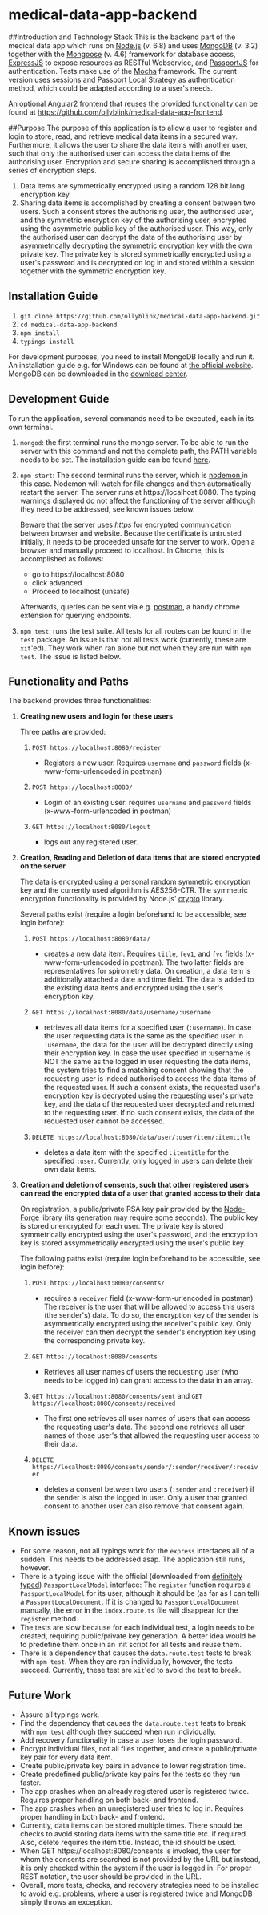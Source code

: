 # medical-data-app-backend

##Introduction and Technology Stack
This is the backend part of the medical data app which runs on <a href="https://nodejs.org/en/" target="_blank">Node.js</a> (v. 6.8) and uses <a href="https://www.mongodb.com/download-center?jmp=nav#community">MongoDB</a> (v. 3.2) together with the <a href="http://mongoosejs.com/" target="_blank">Mongoose</a> (v. 4.6) framework for database access, <a href="http://expressjs.com/" target="_blank">ExpressJS</a> to expose resources as RESTful Webservice, and <a href="http://passportjs.org/" target="_blank">PassportJS</a> for authentication. Tests make use of the <a href="https://mochajs.org/" target="_blank">Mocha</a> framework. The current version uses sessions and Passport Local Strategy as authentication method, which could be adapted according to a user's needs.

An optional Angular2 frontend that reuses the provided functionality can be found at <a href="https://github.com/ollyblink/medical-data-app-frontend" target="_blank">https://github.com/ollyblink/medical-data-app-frontend</a>.

##Purpose
The purpose of this application is to allow a user to register and login to store, read, and retrieve medical data items in a secured way. Furthermore, it allows the user to share the data items with another user, such that only the authorised user can access the data items of the authorising user. Encryption and secure sharing is accomplished through a series of encryption steps.

1. Data items are symmetrically encrypted using a random 128 bit long encryption key.
2. Sharing data items is accomplished by creating a consent between two users. Such a consent stores the authorising user, the authorised user, and the symmetric encryption key of the authorising user, encrypted using the asymmetric public key of the authorised user. This way, only the authorised user can decrypt the data of the authorising user by asymmetrically decrypting the symmetric encryption key with the own private key. The private key is stored symmetrically encrypted using a user's password and is decrypted on log in and stored within a session together with the symmetric encryption key. 

## Installation  Guide

1. `git clone https://github.com/ollyblink/medical-data-app-backend.git`
2. `cd medical-data-app-backend`
3. `npm install`
4. `typings install`

For development purposes, you need to install MongoDB locally and run it. An installation guide e.g. for Windows can be found at <a target="_blank" href="https://docs.mongodb.com/manual/tutorial/install-mongodb-on-windows/">the official website</a>. MongoDB can be downloaded in the <a href="https://www.mongodb.com/download-center" target="_blank">download center</a>.


## Development Guide
To run the application, several commands need to be executed, each in its own terminal.

1. `mongod`: the first terminal runs the mongo server. To be able to run the server with this command and not the complete path, the PATH variable needs to be set. The installation guide can be found <a href="https://docs.mongodb.com/v3.2/mongo/#start-the-mongo-shell" target="_blank">here</a>. 
2. `npm start`: The second terminal runs the server, which is <a href="http://nodemon.io/" target="_blank">nodemon </a> in this case. Nodemon will watch for file changes and then automatically restart the server. The server runs at https://localhost:8080. The typing warnings displayed do not affect the functioning of the server although they need to be addressed, see known issues below.

	Beware that the server uses *https* for encrypted communication between browser and website. Because the certificate is untrusted initially, it needs to be proceeded unsafe for the server to work. Open a browser and manually proceed to localhost. In Chrome, this is accomplished as follows:
	- go to https://localhost:8080
	- click advanced
	- Proceed to localhost (unsafe)
	
	Afterwards, queries can be sent via e.g. <a href="https://chrome.google.com/webstore/detail/postman/fhbjgbiflinjbdggehcddcbncdddomop">postman</a>, a handy chrome extension for querying endpoints.

3. `npm test`: runs the test suite. All tests for all routes can be found in the `test` package. An issue is that not all tests work (currently, these are `xit`'ed). They work when ran alone but not when they are run with `npm test`. The issue is listed below.


## Functionality and Paths
The backend provides three functionalities:

1. **Creating new users and login for these users**
	
	Three paths are provided:
	1. `POST https://localhost:8080/register`
		- Registers a new user. Requires `username` and `password` fields (x-www-form-urlencoded in postman)
	2. `POST https://localhost:8080/` 
		- Login of an existing user. requires `username` and `password` fields (x-www-form-urlencoded in postman)

	3. `GET https://localhost:8080/logout`
		- logs out any registered user.

2. **Creation, Reading and Deletion of data items that are stored encrypted on the server** 

	The data is encrypted using a personal random symmetric encryption key and the currently used algorithm is AES256-CTR. The symmetric encryption functionality is provided by Node.js' <a href="https://nodejs.org/api/crypto.html" target="_blank">crypto</a> library. 

	Several paths exist (require a login beforehand to be accessible, see login before):
	1. `POST https://localhost:8080/data/`
		- creates a new data item. Requires `title`, `fev1`, and `fvc` fields (x-www-form-urlencoded in postman). The two latter fields are representatives for spirometry data. On creation, a data item is additionally attached a date and time field. The data is added to the existing data items and encrypted using the user's encryption key. 

	2. `GET https://localhost:8080/data/username/:username`
		- retrieves all data items for a specified user (`:username`). In case the user requesting data is the same as the specified user in `:username`, the data for the user will be decrypted directly using their encryption key. In case the user specified in :username is NOT the same as the logged in user requesting the data items, the system tries to find a matching consent showing that the requesting user is indeed authorised to access the data items of the requested user. If such a consent exists, the requested user's encryption key is decrypted using the requesting user's private key, and the data of the requested user decrypted and returned to the requesting user. If no such consent exists, the data of the requested user cannot be accessed.

	3. `DELETE https://localhost:8080/data/user/:user/item/:itemtitle`
		- deletes a data item with the specified `:itemtitle` for the specified `:user`. Currently, only logged in users can delete their own data items. 
		
3. **Creation and deletion of consents, such that other registered users can read the encrypted data of a user that granted access to their data**
	
	On registration, a public/private RSA key pair provided by the <a href="https://www.npmjs.com/package/node-forge" target="_blank">Node-Forge</a> library (its generation may require some seconds). The public key is stored unencrypted for each user. The private key is stored symmetrically encrypted using the user's password, and the encryption key is stored assymmetrically encrypted using the user's public key. 

	The following paths exist (require login beforehand to be accessible, see login before):

	1. `POST https://localhost:8080/consents/`
		- requires a `receiver` field (x-www-form-urlencoded in postman). The receiver is the user that will be allowed to access this users (the sender's) data. To do so, the encryption key of the sender is asymmetrically encrypted using the receiver's public key. Only the receiver can then decrypt the sender's encryption key using the corresponding private key.

	2. `GET https://localhost:8080/consents`
		- Retrieves all user names of users the requesting user (who needs to be logged in) can grant access to the data in an array. 

	3. `GET https://localhost:8080/consents/sent` and `GET https://localhost:8080/consents/received`
		- The first one retrieves all user names of users that can access the requesting user's data. The second one retrieves all user names of those user's that allowed the requesting user access to their data.

	4. `DELETE https://localhost:8080/consents/sender/:sender/receiver/:receiver`
		- deletes a consent between two users (`:sender` and `:receiver`) if the sender is also the logged in user. Only a user that granted consent to another user can also remove that consent again. 

## Known issues
- For some reason, not all typings work for the `express` interfaces all of a sudden. This needs to be addressed asap. The application still runs, however.
- There is a typing issue with the official (downloaded from <a href="https://github.com/DefinitelyTyped/DefinitelyTyped/blob/master/passport-local-mongoose/passport-local-mongoose.d.ts" target="_blank">definitely typed</a>) `PassportLocalModel` interface: The `register` function requires a `PassportLocalModel` for its user, although it should be (as far as I can tell) a `PassportLocalDocument`. If it is changed to `PassportLocalDocument` manually, the error in the `index.route.ts` file will disappear for the `register` method. 
- The tests are slow because for each individual test, a login needs to be created, requiring public/private key generation. A better idea would be to predefine them once in an init script for all tests and reuse them.
- There is a dependency that causes the `data.route.test` tests to break with `npm test`. When they are ran individually, however, the tests succeed. Currently, these test are `xit`'ed to avoid the test to break.

## Future Work
- Assure all typings work.
- Find the dependency that causes the `data.route.test` tests to break with `npm test` although they succeed when run individually.
- Add recovery functionality in case a user loses the login password.
- Encrypt individual files, not all files together, and create a public/private key pair for every data item.
- Create public/private key pairs in advance to lower registration time.
- Create predefined public/private key pairs for the tests so they run faster.
- The app crashes when an already registered user is registered twice. Requires proper handling on both back- and frontend.
- The app crashes when an unregistered user tries to log in. Requires proper handling in both back- and frontend.
- Currently, data items can be stored multiple times. There should be checks to avoid storing data items with the same title etc. if required. Also, delete requires the item title. Instead, the id should be used. 
- When GET https://localhost:8080/consents is invoked, the user for whom the consents are searched is not provided by the URL but instead, it is only checked within the system if the user is logged in. For proper REST notation, the user should be provided in the URL. 
- Overall, more tests, checks, and recovery strategies need to be installed to avoid e.g. problems, where a user is registered twice and MongoDB simply throws an exception.